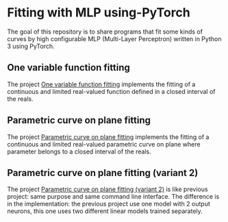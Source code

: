 # Fitting with MLP using-PyTorch
The goal of this repository is to share programs that fit some kinds of curves by high configurable MLP (Multi-Layer Perceptron) written in Python 3 using PyTorch.

## One variable function fitting
The project [One variable function fitting](./one-variable-function-fitting) implements the fitting of a continuous and limited real-valued function defined in a closed interval of the reals.

## Parametric curve on plane fitting
The project [Parametric curve on plane fitting](./parametric-curve-on-plane-fitting) implements the fitting of a continuous and limited real-valued parametric curve on plane where parameter belongs to a closed interval of the reals.

## Parametric curve on plane fitting (variant 2)
The project [Parametric curve on plane fitting (variant 2)](./parametric-curve-on-plane-fitting-vnt2) is like previous project: same purpose and same command line interface. The difference is in the implementation: the previous project use one model with 2 output neurons, this one uses two different linear models trained separately.
